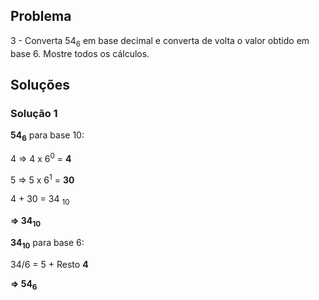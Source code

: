 ## Problema

3 - Converta 54<sub>6</sub> em base decimal e converta de volta o valor
obtido em base 6. Mostre todos os cálculos.

## Soluções

### Solução 1

**54<sub>6</sub>** para base 10:

4 => 4 x 6<sup>0</sup> = **4**

5 => 5 x 6<sup>1</sup> = **30**

4 + 30 = 34 <sub>10</sub>

**=> 34<sub>10</sub>**

**34<sub>10</sub>** para base 6:

34/6 = 5 + Resto **4**

**=> 54<sub>6</sub>**
